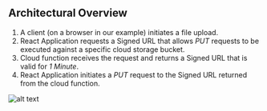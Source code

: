 ## Architectural Overview

1. A client (on a browser in our example) initiates a file upload.
2. React Application requests a Signed URL that allows _PUT_ requests to be executed against a specific cloud storage bucket.
3. Cloud function receives the request and returns a Signed URL that is valid for _1 Minute_.
4. React Application initiates a _PUT_ request to the Signed URL returned from the cloud function.

![alt text](https://www.lucidchart.com/publicSegments/view/fd9ed9a7-5906-4d37-8758-3c07d497c1d4/image.png "Architecture Flow")

